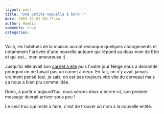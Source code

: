 ```yaml
---
layout: post
title: "Une petite nouvelle à bord !"
date: 2003-12-01 00:17:44
author: Hoedic
comments: true
categories: 
---
```



Voilà, les habitués de la maison auront remarqué quelques changements et notamment l'arrivée d'une nouvelle auteure qui répond au doux nom de Ebb et qui est... mon amoureuse :)

Jusqu'ici elle avait son <a href="http://ebb.monblogue.com/" title="Le Voltigeur et l'Impératrice">carnet à elle</a> puis l'autre jour Neige nous a demandé pourquoi on ne faisait pas un carnet à deux. En fait, on n'y avait jamais vraiment pensé (oui, je sais, on est pas toujours vite vite du cerveau) mais ça nous a bien plu comme idée.

Donc, à partir d'aujourd'hui, nous serons deux à écrire ici, son premier message devrait arriver sous peu !

Le seul truc qui reste à faire, c'est de trouver un nom à la nouvelle entité.